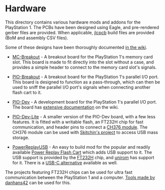 # Hardware

This directory contains various hardware mods and addons for the PlayStation 1. The PCBs have been designed using Eagle, and pre-rendered gerber files are provided. When applicable, [jlcpcb](https://jlcpcb.com) build files are provided (BoM and assembly CSV files).

Some of these designs have been thoroughly documented [in the wiki](https://github.com/grumpycoders/pcsx-redux/wiki).

* [MC-Breakout](MC-Breakout) - A breakout board for the PlayStation 1's memory card slot. This board is made to fit directly into the slot without a case, and provides a simple header to connect to the memory card slot's signals.

* [PIO-Breakout](PIO-Breakout) - A breakout board for the PlayStation 1's parallel I/O port. This board is designed to function as a pass-through, which can then be used to sniff the parallel I/O port's signals when connecting another flash cart to it.

* [PIO-Dev](PIO-Dev) - A development board for the PlayStation 1's parallel I/O port. The board has [extensive documentation](https://github.com/grumpycoders/pcsx-redux/wiki/PIODev-Board) on the wiki.

* [PIO-Dev-Lite](PIO-Dev-Lite) - A smaller version of the PIO-Dev board, with a few less features. It is fitted with a writable flash, an FT232H chip for fast communication, and header pins to connect a [CH376 module](https://www.google.com/search?q=ch376+module). The CH376 module can be used with [Skitchin's project](https://github.com/johnbaumann/psx-wch376s) to access USB mass storage.

* [PowerReplayUSB](PowerReplayUSB) - An easy to build mod for the popular and readily available [Power Replay Flash Cart](https://www.aliexpress.com/w/wholesale-ps1-power-replay.html) which adds USB support to it. The USB support is provided by the [FT232H](https://ftdichip.com/products/ft232hq/) chip, and [unirom](https://unirom.github.io/) has support for it. There is a [USB-C alternative](PowerReplayUSBC) available as well.

The projects featuring FT232H chips can be used for ultra fast communication between the PlayStation 1 and a computer. [Tools made by danhans42](https://github.com/danhans42/psx232h) can be used for this.
